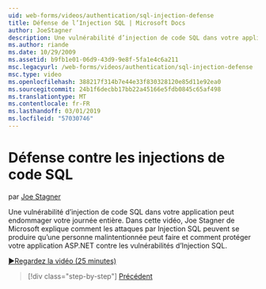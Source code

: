 ```yaml
---
uid: web-forms/videos/authentication/sql-injection-defense
title: Défense de l’Injection SQL | Microsoft Docs
author: JoeStagner
description: Une vulnérabilité d’injection de code SQL dans votre application peut endommager votre journée entière. Dans cette vidéo, Joe Stagner de Microsoft explique comment les attaques par Injection SQL peuvent happ...
ms.author: riande
ms.date: 10/29/2009
ms.assetid: b9fb1e01-06d9-43d9-9e8f-5fa1e4c6a211
msc.legacyurl: /web-forms/videos/authentication/sql-injection-defense
msc.type: video
ms.openlocfilehash: 388217f314b7e44e33f830328120e85d11e92ea0
ms.sourcegitcommit: 24b1f6decbb17bb22a45166e5fdb0845c65af498
ms.translationtype: MT
ms.contentlocale: fr-FR
ms.lasthandoff: 03/01/2019
ms.locfileid: "57030746"
---
```

<a name="sql-injection-defense"></a>Défense contre les injections de code SQL
====================
par [Joe Stagner](https://github.com/JoeStagner)

Une vulnérabilité d’injection de code SQL dans votre application peut endommager votre journée entière. Dans cette vidéo, Joe Stagner de Microsoft explique comment les attaques par Injection SQL peuvent se produire qu’une personne malintentionnée peut faire et comment protéger votre application ASP.NET contre les vulnérabilités d’Injection SQL.

[&#9654;Regardez la vidéo (25 minutes)](https://channel9.msdn.com/Blogs/ASP-NET-Site-Videos/sql-injection-defense)

> [!div class="step-by-step"]
> [Précédent](creating-inactive-users.md)
